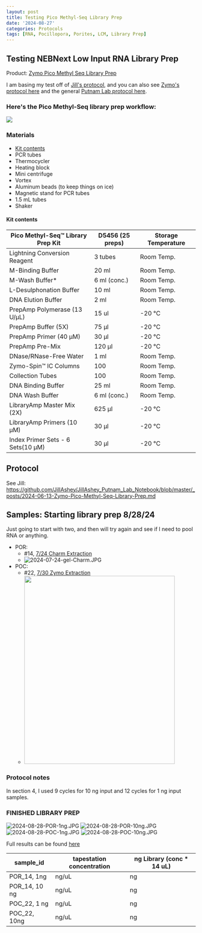 ```yaml
---
layout: post
title: Testing Pico Methyl-Seq Library Prep
date: '2024-08-27'
categories: Protocols
tags: [RNA, Pocillopora, Porites, LCM, Library Prep]
---
```


## Testing NEBNext Low Input RNA Library Prep

Product: [Zymo Pico Methyl Seq Library Prep](https://www.zymoresearch.com/products/pico-methyl-seq-library-prep-kit)

I am basing my test off of [Jill's protocol](https://github.com/JillAshey/JillAshey_Putnam_Lab_Notebook/blob/master/_posts/2024-06-13-Zymo-Pico-Methyl-Seq-Library-Prep.md), and you can also see [Zymo's protocol here](https://github.com/zdellaert/ZD_Putnam_Lab_Notebook/blob/master/protocols/manual_picomethylseq.pdf) and the general [Putnam Lab protocol here](https://github.com/meschedl/MESPutnam_Open_Lab_Notebook/blob/master/_posts/2020-09-18-WGBS-PMS-protocol.md).

### Here's the Pico Methyl-Seq library prep workflow: 

![](https://github.com/zdellaert/ZD_Putnam_Lab_Notebook/blob/master/protocols/manual_picomethylseq.png)

### Materials 

- [Kit contents](https://www.zymoresearch.com/products/pico-methyl-seq-library-prep-kit)
- PCR tubes 
- Thermocycler 
- Heating block 
- Mini centrifuge
- Vortex 
- Aluminum beads (to keep things on ice)
- Magnetic stand for PCR tubes 
- 1.5 mL tubes 
- Shaker

#### Kit contents

| Pico Methyl-Seq™ Library Prep Kit | D5456 (25 preps) | Storage Temperature  |
|-----------------------------------|------------------|----------------------|
| Lightning Conversion Reagent      | 3 tubes          | Room Temp.           |
| M-Binding Buffer                  | 20 ml            | Room Temp.           |
| M-Wash Buffer*                    | 6 ml (conc.)     | Room Temp.           |
| L-Desulphonation Buffer           | 10 ml            | Room Temp.           |
| DNA Elution Buffer                |  2 ml            | Room Temp.           |
| PrepAmp Polymerase (13 U/μL)      |  15 ul           |       -20 °C         |
| PrepAmp Buffer (5X)               |  75 µl           |       -20 °C         |
| PrepAmp Primer (40 μM)            |  30 µl           |       -20 °C         |
| PrepAmp Pre-Mix                   |  120 µl          |       -20 °C         |  
| DNase/RNase-Free Water            |  1 ml            | Room Temp.           |
| Zymo-Spin™ IC Columns             | 100              | Room Temp.           |
| Collection Tubes                  |  100             | Room Temp.           |
| DNA Binding Buffer                |  25 ml           | Room Temp.           |
| DNA Wash Buffer                   |  6 ml (conc.)    | Room Temp.           |
| LibraryAmp Master Mix (2X)        |  625 µl          |       -20 °C         |  
| LibraryAmp Primers (10 μM)        |  30 µl           |       -20 °C         |
| Index Primer Sets - 6 Sets(10 μM) |  30 µl           |       -20 °C         |  


## Protocol

See Jill: https://github.com/JillAshey/JillAshey_Putnam_Lab_Notebook/blob/master/_posts/2024-06-13-Zymo-Pico-Methyl-Seq-Library-Prep.md

## Samples: Starting library prep 8/28/24

Just going to start with two, and then will try again and see if I need to pool RNA or anything.

- POR:
  - #14, [7/24 Charm Extraction](https://github.com/zdellaert/ZD_Putnam_Lab_Notebook/blob/master/_posts/2024-07-24-LCM-20240718-DNA-Extractions-Charm-Try-2.md)
  - ![2024-07-24-gel-Charm.JPG](https://github.com/zdellaert/ZD_Putnam_Lab_Notebook/blob/master/images/gels/2024-07-24-gel-Charm.JPG?raw=true)
- POC:
  -  #22, [7/30 Zymo Extraction](https://github.com/zdellaert/ZD_Putnam_Lab_Notebook/blob/master/_posts/2024-07-30-LCM-20240718-RNA-DNA-Extractions-Zymo-Try-3.md)
  - <img src="https://github.com/zdellaert/ZD_Putnam_Lab_Notebook/blob/master/images/gels/2024-07-30-gel.JPG?raw=true" width="400" height="500">

### Protocol notes

In section 4, I used 9 cycles for 10 ng input and 12 cycles for 1 ng input samples.

### FINISHED LIBRARY PREP

![2024-08-28-POR-1ng.JPG](https://github.com/zdellaert/ZD_Putnam_Lab_Notebook/blob/master/images/tapestation/2024-08-28-POR-1ng.JPG?raw=true)
![2024-08-28-POR-10ng.JPG](https://github.com/zdellaert/ZD_Putnam_Lab_Notebook/blob/master/images/tapestation/2024-08-28-POR-10ng.JPG?raw=true)
![2024-08-28-POC-1ng.JPG](https://github.com/zdellaert/ZD_Putnam_Lab_Notebook/blob/master/images/tapestation/2024-08-28-POC-1ng.JPG?raw=true)
![2024-08-28-POC-10ng.JPG](https://github.com/zdellaert/ZD_Putnam_Lab_Notebook/blob/master/images/tapestation/2024-08-28-POC-10ng.JPG?raw=true)

Full results can be found [here](https://github.com/zdellaert/ZD_Putnam_Lab_Notebook/blob/master/images/tapestation/2024-08-28.pdf)

| sample_id     | tapestation concentration | ng Library  (conc * 14 uL) |
|---------------|---------------------------|----------------------------|
| POR_14, 1ng   |  ng/uL               |      ng              |
| POR_14, 10 ng |  ng/uL               |      ng              |
| POC_22, 1 ng  |  ng/uL               |     ng              |
| POC_22, 10ng  |  ng/uL               |     ng              |
